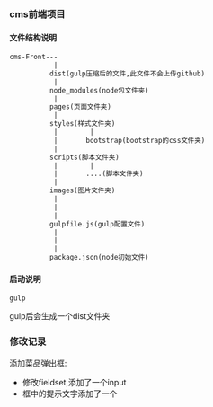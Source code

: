 ### cms前端项目

#### 文件结构说明

```html
cms-Front---
           |
          dist(gulp压缩后的文件,此文件不会上传github)
           |
          node_modules(node包文件夹)
           |
          pages(页面文件夹)
           |
          styles(样式文件夹)
           |        |
           |       bootstrap(bootstrap的css文件夹)
           |
          scripts(脚本文件夹)
           |        |
           |       ....(脚本文件夹)
           |
          images(图片文件夹)
           |
           |
           |
          gulpfile.js(gulp配置文件)
           |
           |
           |
          package.json(node初始文件)
```
#### 启动说明

```sheel
gulp
```
gulp后会生成一个dist文件夹

### 修改记录
 添加菜品弹出框:
 * 修改fieldset,添加了一个input
 * 框中的提示文字添加了一个